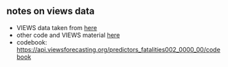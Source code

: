 ## notes on views data 

- VIEWS data taken from [here](https://github.com/prio-data/views_api/wiki/Available-datasets)
- other code and VIEWS material [here](https://viewsforecasting.org/source-code/)
- codebook: https://api.viewsforecasting.org/predictors_fatalities002_0000_00/codebook